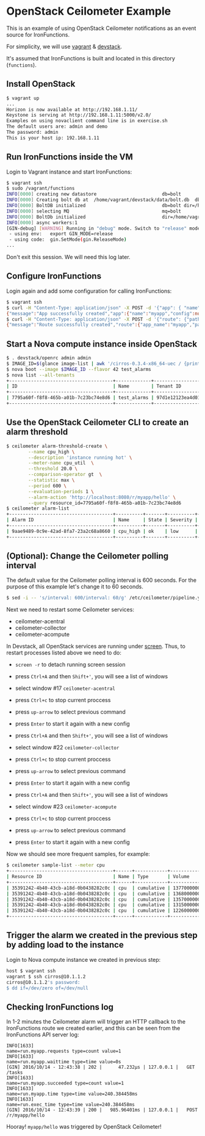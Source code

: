 # OpenStack Ceilometer Example

This is an example of using OpenStack Ceilometer notifications as an event
source for IronFunctions.

For simplicity, we will use [vagrant](https://github.com/mitchellh/vagrant) & [devstack](https://github.com/openstack-dev/devstack).

It's assumed that IronFunctions is built and located in this directory (`functions`).

## Install OpenStack

```bash
$ vagrant up
...
Horizon is now available at http://192.168.1.11/
Keystone is serving at http://192.168.1.11:5000/v2.0/
Examples on using novaclient command line is in exercise.sh
The default users are: admin and demo
The password: admin
This is your host ip: 192.168.1.11
```

## Run IronFunctions inside the VM

Login to Vagrant instance and start IronFunctions:

```bash
$ vagrant ssh
$ sudo /vagrant/functions
INFO[0000] creating new datastore                        db=bolt
INFO[0000] Creating bolt db at  /home/vagrant/devstack/data/bolt.db  db=bolt dir=/home/vagrant/devstack/data
INFO[0000] BoltDB initialized                            db=bolt dir=/home/vagrant/devstack/data file=/home/vagrant/devstack/data/bolt.db prefix=funcs
INFO[0000] selecting MQ                                  mq=bolt
INFO[0000] BoltDb initialized                            dir=/home/vagrant/devstack/data file=/home/vagrant/devstack/data/worker_mq.db mq=bolt
INFO[0000] async workers:1                              
[GIN-debug] [WARNING] Running in "debug" mode. Switch to "release" mode in production.
 - using env:   export GIN_MODE=release
 - using code:  gin.SetMode(gin.ReleaseMode)
...
```

Don't exit this session. We will need this log later.


## Configure IronFunctions

Login again and add some configuration for calling IronFunctions:

```bash
$ vagrant ssh
$ curl -H "Content-Type: application/json" -X POST -d '{"app": { "name":"myapp" }}' http://localhost:8080/v1/apps
{"message":"App successfully created","app":{"name":"myapp","config":null}}
$ curl -H "Content-Type: application/json" -X POST -d '{"route": {"path":"/hello","image":"iron/hello"}}' http://localhost:8080/v1/apps/myapp/routes
{"message":"Route successfully created","route":{"app_name":"myapp","path":"/hello","image":"iron/hello","memory":128,"type":"sync","config":null}}
```

## Start a Nova compute instance inside OpenStack

```bash
$ . devstack/openrc admin admin
$ IMAGE_ID=$(glance image-list | awk '/cirros-0.3.4-x86_64-uec / {print $2}')
$ nova boot --image $IMAGE_ID --flavor 42 test_alarms
$ nova list --all-tenants 
+--------------------------------------+-------------+----------------------------------+--------+------------+-------------+------------------+
| ID                                   | Name        | Tenant ID                        | Status | Task State | Power State | Networks         |
+--------------------------------------+-------------+----------------------------------+--------+------------+-------------+------------------+
| 7795a60f-f8f8-465b-a01b-7c23bc74e8d6 | test_alarms | 97d1e12123ea4d01b141cb7777e1e527 | ACTIVE | -          | Running     | private=10.1.1.2 |
+--------------------------------------+-------------+----------------------------------+--------+------------+-------------+------------------+
```

## Use the OpenStack Ceilometer CLI to create an alarm threshold

```bash
$ ceilometer alarm-threshold-create \
		--name cpu_high \
		--description 'instance running hot' \
		--meter-name cpu_util  \
		--threshold 20.0 \
		--comparison-operator gt  \
		--statistic max \
		--period 600 \
		--evaluation-periods 1 \
		--alarm-action 'http://localhost:8080/r/myapp/hello' \
		--query resource_id=7795a60f-f8f8-465b-a01b-7c23bc74e8d6
$ ceilometer alarm-list 
+--------------------------------------+----------+-------+----------+---------+------------+--------------------------------------+------------------+
| Alarm ID                             | Name     | State | Severity | Enabled | Continuous | Alarm condition                      | Time constraints |
+--------------------------------------+----------+-------+----------+---------+------------+--------------------------------------+------------------+
| 9aae9489-0c9e-42ad-8fa7-23a2c68a8660 | cpu_high | ok    | low      | True    | False      | max(cpu_util) > 20.0 during 1 x 600s | None             |
+--------------------------------------+----------+-------+----------+---------+------------+--------------------------------------+------------------+
```

## (Optional): Change the Ceilometer polling interval

The default value for the Ceilometer polling interval is 600 seconds. For the purpose of this example let's change it to 60 seconds.

```bash
$ sed -i -- 's/interval: 600/interval: 60/g' /etc/ceilometer/pipeline.yaml
```

Next we need to restart some Ceilometer services:

  * ceilometer-acentral
  * ceilometer-collector
  * ceilometer-acompute

In Devstack, all OpenStack services are running under
[screen](https://en.wikipedia.org/wiki/Screen). Thus, to restart processes
listed above we need to do:

  * `screen -r` to detach running screen session

  * press `Ctrl+A` and then `Shift+'`, you will see a list of windows
  * select window #17 `ceilometer-acentral`
  * press `Ctrl+c` to stop current proccess
  * press `up-arrow` to select previous command
  * press `Enter` to start it again with a new config

  * press `Ctrl+A` and then `Shift+'`, you will see a list of windows
  * select window #22 `ceilometer-collector`
  * press `Ctrl+c` to stop current proccess
  * press `up-arrow` to select previous command
  * press `Enter` to start it again with a new config

  * press `Ctrl+A` and then `Shift+'`, you will see a list of windows
  * select window #23 `ceilometer-acompute`
  * press `Ctrl+c` to stop current proccess
  * press `up-arrow` to select previous command
  * press `Enter` to start it again with a new config

Now we should see more frequent samples, for example:

```bash
$ ceilometer sample-list --meter cpu
+--------------------------------------+------+------------+---------------+------+----------------------------+
| Resource ID                          | Name | Type       | Volume        | Unit | Timestamp                  |
+--------------------------------------+------+------------+---------------+------+----------------------------+
| 35391242-4b40-43cb-a18d-0b0438282c0c | cpu  | cumulative | 13770000000.0 | ns   | 2016-10-14T12:37:49.768882 |
| 35391242-4b40-43cb-a18d-0b0438282c0c | cpu  | cumulative | 13680000000.0 | ns   | 2016-10-14T12:36:49.868174 |
| 35391242-4b40-43cb-a18d-0b0438282c0c | cpu  | cumulative | 13570000000.0 | ns   | 2016-10-14T12:35:50.206048 |
| 35391242-4b40-43cb-a18d-0b0438282c0c | cpu  | cumulative | 13150000000.0 | ns   | 2016-10-14T12:27:12.947970 |
| 35391242-4b40-43cb-a18d-0b0438282c0c | cpu  | cumulative | 12260000000.0 | ns   | 2016-10-14T12:17:13.246754 |
+--------------------------------------+------+------------+---------------+------+----------------------------+
```


## Trigger the alarm we created in the previous step by adding load to the instance

Login to Nova compute instance we created in previous step:

```bash
host $ vagrant ssh
vagrant $ ssh cirros@10.1.1.2
cirros@10.1.1.2's password: 
$ dd if=/dev/zero of=/dev/null
```

## Checking IronFunctions log

In 1-2 minutes the Ceilometer alarm will trigger an HTTP callback to the
IronFunctions route we created earlier, and this can be seen from the
IronFunctions API server log:

```
INFO[1633]                                               name=run.myapp.requests type=count value=1
INFO[1633]                                               name=run.myapp.waittime type=time value=0s
[GIN] 2016/10/14 - 12:43:38 | 202 |      47.232µs | 127.0.0.1 |   GET     /tasks
INFO[1633]                                               name=run.myapp.succeeded type=count value=1
INFO[1633]                                               name=run.myapp.time type=time value=240.384458ms
INFO[1633]                                               name=run.exec_time type=time value=240.384458ms
[GIN] 2016/10/14 - 12:43:39 | 200 |   985.96401ms | 127.0.0.1 |   POST    /r/myapp/hello
```

Hooray! `myapp/hello` was triggered by OpenStack Ceilometer!
